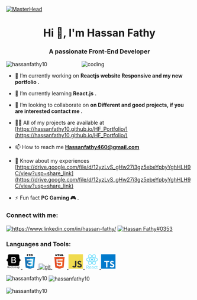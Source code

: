 [![MasterHead](https://media.licdn.com/dms/image/C4E12AQErJsYayDutVg/article-cover_image-shrink_600_2000/0/1651835064260?e=2147483647&v=beta&t=PD7NGwk2Vh3xOA9gxf8uUsLsAt-Bvak1Hm3ruoGSxuY)](https://hassanfathy10.github.io/HF_Portfolio/)
<h1 align="center">Hi 👋, I'm Hassan Fathy</h1>
<h3 align="center">A passionate Front-End Developer</h3>
<img align="right" alt="coding" width="300" src="https://camo.githubusercontent.com/c1dcb74cc1c1835b1d716f5051499a2814c683c806b15f04b0eba492863703e9/68747470733a2f2f63646e2e6472696262626c652e636f6d2f75736572732f3733303730332f73637265656e73686f74732f363538313234332f6176656e746f2e676966">

<p align="left"> <img src="https://komarev.com/ghpvc/?username=hassanfathy10&label=Profile%20views&color=0e75b6&style=flat" alt="hassanfathy10" /> </p>

- 🔭 I’m currently working on **Reactjs website Responsive and my new portfolio .**

- 🌱 I’m currently learning **React.js .**

- 👯 I’m looking to collaborate on **on Different and good projects, if you are interested contact me .**

- 👨‍💻 All of my projects are available at [https://hassanfathy10.github.io/HF_Portfolio/](https://hassanfathy10.github.io/HF_Portfolio/)

- 📫 How to reach me **Hassanfathy460@gmail.com**

- 📄 Know about my experiences [https://drive.google.com/file/d/12yzLvS_gHw27i3gz5ebeYpbyYghHLH9C/view?usp=share_link](https://drive.google.com/file/d/12yzLvS_gHw27i3gz5ebeYpbyYghHLH9C/view?usp=share_link)

- ⚡ Fun fact **PC Gaming 🎮 .**

<h3 align="left">Connect with me:</h3>
<p align="left">
<a href="https://linkedin.com/in/https://www.linkedin.com/in/hassan-fathy/" target="blank"><img align="center" src="https://raw.githubusercontent.com/rahuldkjain/github-profile-readme-generator/master/src/images/icons/Social/linked-in-alt.svg" alt="https://www.linkedin.com/in/hassan-fathy/" height="30" width="40" /></a>
<a href="https://discord.gg/Hassan Fathy#0353" target="blank"><img align="center" src="https://raw.githubusercontent.com/rahuldkjain/github-profile-readme-generator/master/src/images/icons/Social/discord.svg" alt="Hassan Fathy#0353" height="30" width="40" /></a>
</p>

<h3 align="left">Languages and Tools:</h3>
<p align="left"> <a href="https://getbootstrap.com" target="_blank" rel="noreferrer"> <img src="https://raw.githubusercontent.com/devicons/devicon/master/icons/bootstrap/bootstrap-plain-wordmark.svg" alt="bootstrap" width="40" height="40"/> </a> <a href="https://www.w3schools.com/css/" target="_blank" rel="noreferrer"> <img src="https://raw.githubusercontent.com/devicons/devicon/master/icons/css3/css3-original-wordmark.svg" alt="css3" width="40" height="40"/> </a> <a href="https://git-scm.com/" target="_blank" rel="noreferrer"> <img src="https://www.vectorlogo.zone/logos/git-scm/git-scm-icon.svg" alt="git" width="40" height="40"/> </a> <a href="https://www.w3.org/html/" target="_blank" rel="noreferrer"> <img src="https://raw.githubusercontent.com/devicons/devicon/master/icons/html5/html5-original-wordmark.svg" alt="html5" width="40" height="40"/> </a> <a href="https://developer.mozilla.org/en-US/docs/Web/JavaScript" target="_blank" rel="noreferrer"> <img src="https://raw.githubusercontent.com/devicons/devicon/master/icons/javascript/javascript-original.svg" alt="javascript" width="40" height="40"/> </a> <a href="https://reactjs.org/" target="_blank" rel="noreferrer"> <img src="https://raw.githubusercontent.com/devicons/devicon/master/icons/react/react-original-wordmark.svg" alt="react" width="40" height="40"/> </a> <a href="https://www.typescriptlang.org/" target="_blank" rel="noreferrer"> <img src="https://raw.githubusercontent.com/devicons/devicon/master/icons/typescript/typescript-original.svg" alt="typescript" width="40" height="40"/> </a> </p>

<p><img align="left" src="https://github-readme-stats.vercel.app/api/top-langs?username=hassanfathy10&show_icons=true&locale=en&layout=compact" alt="hassanfathy10" /></p>

<p>&nbsp;<img align="center" src="https://github-readme-stats.vercel.app/api?username=hassanfathy10&show_icons=true&locale=en" alt="hassanfathy10" /></p>

<p><img align="center" src="https://github-readme-streak-stats.herokuapp.com/?user=hassanfathy10&" alt="hassanfathy10" /></p>
